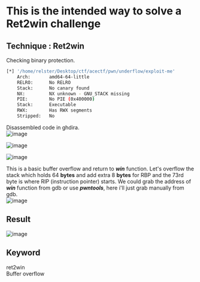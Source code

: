 # This is the intended way to solve a Ret2win challenge

## Technique : Ret2win

Checking binary protection.
```bash
[*] '/home/relster/Desktop/ctf/acectf/pwn/underflow/exploit-me'
    Arch:       amd64-64-little
    RELRO:      No RELRO
    Stack:      No canary found
    NX:         NX unknown - GNU_STACK missing
    PIE:        No PIE (0x400000)
    Stack:      Executable
    RWX:        Has RWX segments
    Stripped:   No
```

Disassembled code in ghdira. \
![image](https://github.com/user-attachments/assets/36abedb6-6e18-420f-9c53-5da615c38c3a)

![image](https://github.com/user-attachments/assets/0a01f11d-d6bf-4cb3-93aa-2c89da866c41)

![image](https://github.com/user-attachments/assets/8b459c9e-032d-420f-80ef-e2887b4a184e)


This is a basic buffer overflow and return to _**win**_ function. Let's overflow the stack which holds 64 **bytes** and add extra 8 **bytes** for RBP and the 73rd byte is where RIP (instruction pointer) starts.
We could grab the address of _**win**_ function from gdb or use _**pwntools**_, here i'll just grab manually from gdb. \
![image](https://github.com/user-attachments/assets/52e5e395-0959-42fd-8664-ab6ef3663f6d)

## Result
![image](https://github.com/user-attachments/assets/220e184e-631a-4ddd-bb60-d285963ad31e)


## Keyword
ret2win \
Buffer overflow 
